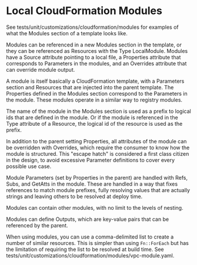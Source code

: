 # Local CloudFormation Modules

See tests/unit/customizations/cloudformation/modules for examples of what the
Modules section of a template looks like.

Modules can be referenced in a new Modules section in the template, or they can
be referenced as Resources with the Type LocalModule.  Modules have a Source
attribute pointing to a local file, a Properties attribute that corresponds to
Parameters in the modules, and an Overrides attribute that can override module
output.

A module is itself basically a CloudFormation template, with a Parameters
section and Resources that are injected into the parent template. The
Properties defined in the Modules section correspond to the Parameters in the
module. These modules operate in a similar way to registry modules.

The name of the module in the Modules section is used as a prefix to logical
ids that are defined in the module. Or if the module is referenced in the Type
attribute of a Resource, the logical id of the resource is used as the prefix.

In addition to the parent setting Properties, all attributes of the module can
be overridden with Overrides, which require the consumer to know how the module
is structured. This "escape hatch" is considered a first class citizen in the
design, to avoid excessive Parameter definitions to cover every possible use
case.

Module Parameters (set by Properties in the parent) are handled with Refs,
Subs, and GetAtts in the module. These are handled in a way that fixes
references to match module prefixes, fully resolving values that are actually
strings and leaving others to be resolved at deploy time.

Modules can contain other modules, with no limit to the levels of nesting.

Modules can define Outputs, which are key-value pairs that can be referenced by
the parent.

When using modules, you can use a comma-delimited list to create a number of
similar resources. This is simpler than using `Fn::ForEach` but has the
limitation of requiring the list to be resolved at build time.
See tests/unit/customizations/cloudformation/modules/vpc-module.yaml.


